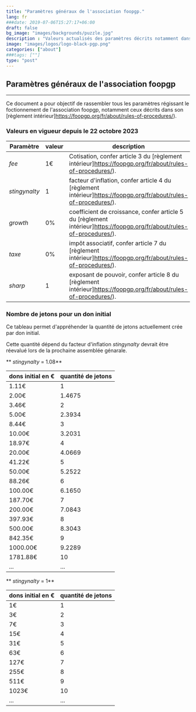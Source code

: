 ```yaml
---
title: "Paramètres généraux de l'association foopgp."
lang: fr
###date: 2019-07-06T15:27:17+06:00
draft: false
bg_image: "images/backgrounds/puzzle.jpg"
description : "Valeurs actualisés des paramètres décrits notamment dans le règlement intérieur de l'association"
image: "images/logos/logo-black-pgp.png"
categories: ["about"]
###tags: [""]
type: "post"
---
```


## Paramètres généraux de l'association foopgp

---

Ce document a pour objectif de rassembler tous les paramètres régissant le
foctionnement de l'association foopgp, notamment ceux décrits dans son
[règlement intérieur]https://foopgp.org/fr/about/rules-of-procedures/).


### Valeurs en vigueur depuis le 22 octobre 2023

| Paramètre  | valeur | description
|---|---|---|
| *fee* | 1€ | Cotisation, confer article 3 du [règlement intérieur]https://foopgp.org/fr/about/rules-of-procedures/). |
| *stingynalty*  | 1 | facteur d'inflation, confer article 4 du [règlement intérieur]https://foopgp.org/fr/about/rules-of-procedures/). |
| *growth* | 0% | coefficient de croissance, confer article 5 du [règlement intérieur]https://foopgp.org/fr/about/rules-of-procedures/). |
| *taxe* | 0% | impôt associatif, confer article 7 du [règlement intérieur]https://foopgp.org/fr/about/rules-of-procedures/). |
| *sharp*  | 1 | exposant de pouvoir, confer article 8 du [règlement intérieur]https://foopgp.org/fr/about/rules-of-procedures/). |



### Nombre de jetons pour un don initial

Ce tableau permet d'appréhender la quantité de jetons actuellement crée par don initial.

Cette quantité dépend du facteur d'inflation *stingynalty* devrait être réevalué lors de la prochaine assemblée génarale.


** *stingynalty* = 1.08**

| dons initial en € | quantité de jetons |
|---|---|
|    1.11€ |  1 |
|    2.00€ |  1.4675 |
|    3.46€ |  2 |
|    5.00€ |  2.3934 |
|    8.44€ |  3 |
|   10.00€ |  3.2031 |
|   18.97€ |  4 |
|   20.00€ |  4.0669 |
|   41.22€ |  5 |
|   50.00€ |  5.2522 |
|   88.26€ |  6 |
|  100.00€ |  6.1650 |
|  187.70€ |  7 |
|  200.00€ |  7.0843 |
|  397.93€ |  8 |
|  500.00€ |  8.3043 |
|  842.35€ |  9 |
| 1000.00€ |  9.2289 |
| 1781.88€ | 10 |
| ... | ... |


** *stingynalty* = 1**

| dons initial en € | quantité de jetons |
|---|---|
| 1€ | 1 |
| 3€ | 2 |
| 7€ | 3 |
| 15€ | 4 |
| 31€ | 5 |
| 63€ | 6 |
| 127€ | 7 |
| 255€ | 8 |
| 511€ | 9 |
| 1023€ | 10 |
| ... | ... |

